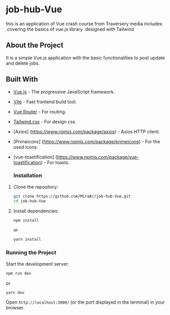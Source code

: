 # job-hub-Vue

this is an application of Vue crash course from Traversery media includes:
.covering the basics of vue.js library
.designed with Tailwind

## About the Project

It is a simple Vue.js application with the basic functionalities to post update and delete jobs. 

## Built With

- [Vue.js](https://vuejs.org/) - The progressive JavaScript framework.
- [Vite](https://vitejs.dev/) - Fast frontend build tool.
- [Vue Router](https://router.vuejs.org/) - For routing.
- [Tailwind.css](https://tailwindcss.com/) - For design css.
- [Axios] (https://www.npmjs.com/package/axios) - Axios HTTP client.
- [Primeicons] (https://www.npmjs.com/package/primeicons) - For the used icons.
- [vue-toastification] (https://www.npmjs.com/package/vue-toastification) - For toasts.

  ### Installation

1. Clone the repository:
   ```sh
   git clone https://github.com/MiraAr/job-hub-Vue.git
   cd job-hub-Vue
   ```

2. Install dependencies:
   ```sh
   npm install
   ```
   or
   ```sh
   yarn install
   ```

### Running the Project

Start the development server:
   ```sh
   npm run dev
   ```
   or
   ```sh
   yarn dev
   ```

Open `http://localhost:3000/` (or the port displayed in the terminal) in your browser.

  
